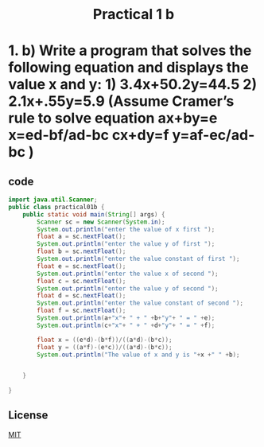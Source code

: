 <h1 align="center" style="margin-top: 0px;"> Practical 1 b </h1> 

# 1. 		b) Write a program that solves the following equation and displays the value x and  y: 1) 3.4x+50.2y=44.5 2) 2.1x+.55y=5.9 (Assume Cramer’s rule to solve equation  ax+by=e x=ed-bf/ad-bc cx+dy=f y=af-ec/ad-bc )	


## code

```java
import java.util.Scanner;
public class practical01b {
    public static void main(String[] args) {
        Scanner sc = new Scanner(System.in);
        System.out.println("enter the value of x first ");
        float a = sc.nextFloat();
        System.out.println("enter the value y of first ");
        float b = sc.nextFloat();
        System.out.println("enter the value constant of first ");
        float e = sc.nextFloat();
        System.out.println("enter the value x of second ");
        float c = sc.nextFloat();
        System.out.println("enter the value y of second ");
        float d = sc.nextFloat();
        System.out.println("enter the value constant of second ");
        float f = sc.nextFloat();
        System.out.println(a+"x"+ " + " +b+"y"+ " = " +e);
        System.out.println(c+"x"+ " + " +d+"y"+ " = " +f);

        float x = ((e*d)-(b*f))/((a*d)-(b*c));
        float y = ((a*f)-(e*c))/((a*d)-(b*c));
        System.out.println("The value of x and y is "+x +" " +b);


    }
    
}
```

## License
[MIT](https://hiren14.github.io/java_lab_050/LICENSE)